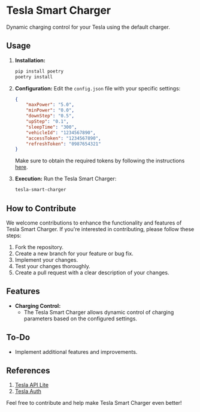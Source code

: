 # Tesla Smart Charger

Dynamic charging control for your Tesla using the default charger.

## Usage

1. **Installation:**
   ```bash
   pip install poetry
   poetry install
   ```

2. **Configuration:**
   Edit the `config.json` file with your specific settings:
   ```json
   {
       "maxPower": "5.0",
       "minPower": "0.0",
       "downStep": "0.5",
       "upStep": "0.1",
       "sleepTime": "300",
       "vehicleId": "1234567890",
       "accessToken": "1234567890",
       "refreshToken": "0987654321"
   }
   ```
   Make sure to obtain the required tokens by following the instructions [here](https://github.com/adriankumpf/tesla_auth).

3. **Execution:**
   Run the Tesla Smart Charger:
   ```bash
   tesla-smart-charger
   ```

## How to Contribute

We welcome contributions to enhance the functionality and features of Tesla Smart Charger. If you're interested in contributing, please follow these steps:

1. Fork the repository.
2. Create a new branch for your feature or bug fix.
3. Implement your changes.
4. Test your changes thoroughly.
5. Create a pull request with a clear description of your changes.

## Features

- **Charging Control:**
  - The Tesla Smart Charger allows dynamic control of charging parameters based on the configured settings.

## To-Do

- Implement additional features and improvements.

## References

1. [Tesla API Lite](https://github.com/Marky0/tesla_api_lite)
2. [Tesla Auth](https://github.com/adriankumpf/tesla_auth)

Feel free to contribute and help make Tesla Smart Charger even better!
